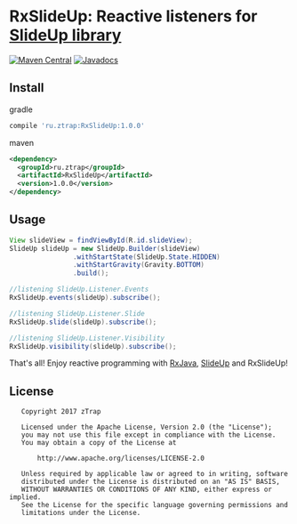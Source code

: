 # RxSlideUp: Reactive listeners for [SlideUp library][1]

[![Maven Central](https://maven-badges.herokuapp.com/maven-central/ru.ztrap/RxSlideUp/badge.svg)](https://maven-badges.herokuapp.com/maven-central/ru.ztrap/RxSlideUp)
[![Javadocs](http://www.javadoc.io/badge/ru.ztrap/RxSlideUp.svg)](http://www.javadoc.io/doc/ru.ztrap/RxSlideUp)

## Install

gradle

```groovy
compile 'ru.ztrap:RxSlideUp:1.0.0'
```
maven
```xml
<dependency>
  <groupId>ru.ztrap</groupId>
  <artifactId>RxSlideUp</artifactId>
  <version>1.0.0</version>
</dependency>
```

## Usage

```java
View slideView = findViewById(R.id.slideView);
SlideUp slideUp = new SlideUp.Builder(slideView)
                .withStartState(SlideUp.State.HIDDEN)
                .withStartGravity(Gravity.BOTTOM)
                .build();

//listening SlideUp.Listener.Events
RxSlideUp.events(slideUp).subscribe();

//listening SlideUp.Listener.Slide
RxSlideUp.slide(slideUp).subscribe();

//listening SlideUp.Listener.Visibility
RxSlideUp.visibility(slideUp).subscribe();
```

That's all! Enjoy reactive programming with [RxJava][2], [SlideUp][1] and RxSlideUp!

## License

       Copyright 2017 zTrap

       Licensed under the Apache License, Version 2.0 (the "License");
       you may not use this file except in compliance with the License.
       You may obtain a copy of the License at

           http://www.apache.org/licenses/LICENSE-2.0

       Unless required by applicable law or agreed to in writing, software
       distributed under the License is distributed on an "AS IS" BASIS,
       WITHOUT WARRANTIES OR CONDITIONS OF ANY KIND, either express or implied.
       See the License for the specific language governing permissions and
       limitations under the License.

  [1]: https://github.com/mancj/SlideUp-Android
  [2]: https://github.com/ReactiveX/RxJava/tree/1.x
